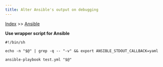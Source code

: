 ```yaml
---
title: Alter Ansible's output on debugging
---
```


[Index](index.md) >> [Ansible](ansible.md)

**Use wrapper script for Ansible**

```
#!/bin/sh

echo -n "$@" | grep -q -- "-v" && export ANSIBLE_STDOUT_CALLBACK=yaml

ansible-playbook test.yml "$@"
```
